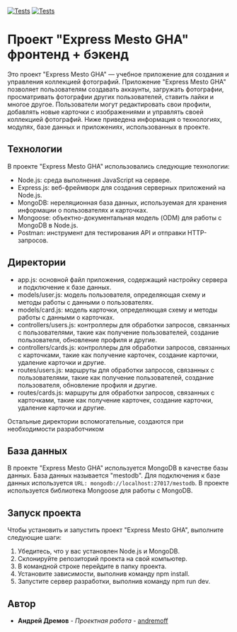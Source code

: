 [![Tests](../../actions/workflows/tests-13-sprint.yml/badge.svg)](../../actions/workflows/tests-13-sprint.yml) [![Tests](../../actions/workflows/tests-14-sprint.yml/badge.svg)](../../actions/workflows/tests-14-sprint.yml)
# Проект "Express Mesto GHA" фронтенд + бэкенд

Это проект "Express Mesto GHA" — учебное приложение для создания и управления коллекцией фотографий. Приложение "Express Mesto GHA" позволяет пользователям создавать аккаунты, загружать фотографии, просматривать фотографии других пользователей, ставить лайки и многое другое. Пользователи могут редактировать свои профили, добавлять новые карточки с изображениями и управлять своей коллекцией фотографий. Ниже приведена информация о технологиях, модулях, базе данных и приложениях, использованных в проекте.  

## Технологии

В проекте "Express Mesto GHA" использовались следующие технологии:

* Node.js: среда выполнения JavaScript на сервере.
* Express.js: веб-фреймворк для создания серверных приложений на Node.js.
* MongoDB: нереляционная база данных, используемая для хранения информации о пользователях и карточках.
* Mongoose: объектно-документальная модель (ODM) для работы с MongoDB в Node.js.
* Postman: инструмент для тестирования API и отправки HTTP-запросов.

## Директории

* app.js: основной файл приложения, содержащий настройку сервера и подключение к базе данных.
* models/user.js: модель пользователя, определяющая схему и методы работы с данными о пользователях.
* models/card.js: модель карточки, определяющая схему и методы работы с данными о карточках.
* controllers/users.js: контроллеры для обработки запросов, связанных с пользователями, такие как получение пользователей, создание пользователя, обновление профиля и другие.
* controllers/cards.js: контроллеры для обработки запросов, связанных с карточками, такие как получение карточек, создание карточки, удаление карточки и другие.
* routes/users.js: маршруты для обработки запросов, связанных с пользователями, такие как получение пользователей, создание пользователя, обновление профиля и другие.
* routes/cards.js: маршруты для обработки запросов, связанных с карточками, такие как получение карточек, создание карточки, удаление карточки и другие. 
  
Остальные директории вспомогательные, создаются при необходимости разработчиком

## База данных

В проекте "Express Mesto GHA" используется MongoDB в качестве базы данных. База данных называется "mestodb". Для подключения к базе данных используется `URL: mongodb://localhost:27017/mestodb`. В проекте используется библиотека Mongoose для работы с MongoDB.

## Запуск проекта

Чтобы установить и запустить проект "Express Mesto GHA", выполните следующие шаги:

1. Убедитесь, что у вас установлен Node.js и MongoDB.
2. Склонируйте репозиторий проекта на свой компьютер.
3. В командной строке перейдите в папку проекта.
4. Установите зависимости, выполнив команду npm install.
5. Запустите сервер разработки, выполнив команду npm run dev.

## Автор

* **Андрей Дремов** - *Проектная работа* - [andremoff](https://andremoff.github.io/express-mesto-gha/)
